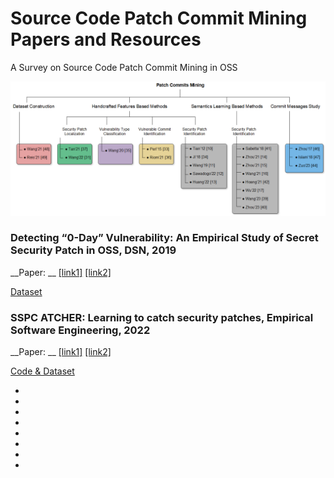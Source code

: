 # Source Code Patch Commit Mining Papers and Resources
A Survey on Source Code Patch Commit Mining in OSS

![Overview](https://github.com/fzuo/Patch-Commits-Study/blob/master/figs/overview.png "An overview and taxonomy of the related papers")

### Detecting “0-Day” Vulnerability: An Empirical Study of Secret Security Patch in OSS, DSN, 2019

__Paper: __ [[link1]](https://csis.gmu.edu/ksun/publications/secretpatch-dsn19.pdf) [[link2]](https://ieeexplore.ieee.org/document/8809499)

[Dataset](https://github.com/SecretPatch/Dataset)


### SSPC ATCHER: Learning to catch security patches, Empirical Software Engineering, 2022

__Paper: __ [[link1]](https://jacquesklein2302.github.io/papers/2022-EMSE-Arthur-SSPCatcher.pdf) [[link2]](https://www.springerprofessional.de/en/sspcatcher-learning-to-catch-security-patches/23343926)

[Code & Dataset](https://github.com/vulnCatcher/vulnCatcher)

-

-


-


-


-


-


-


-

